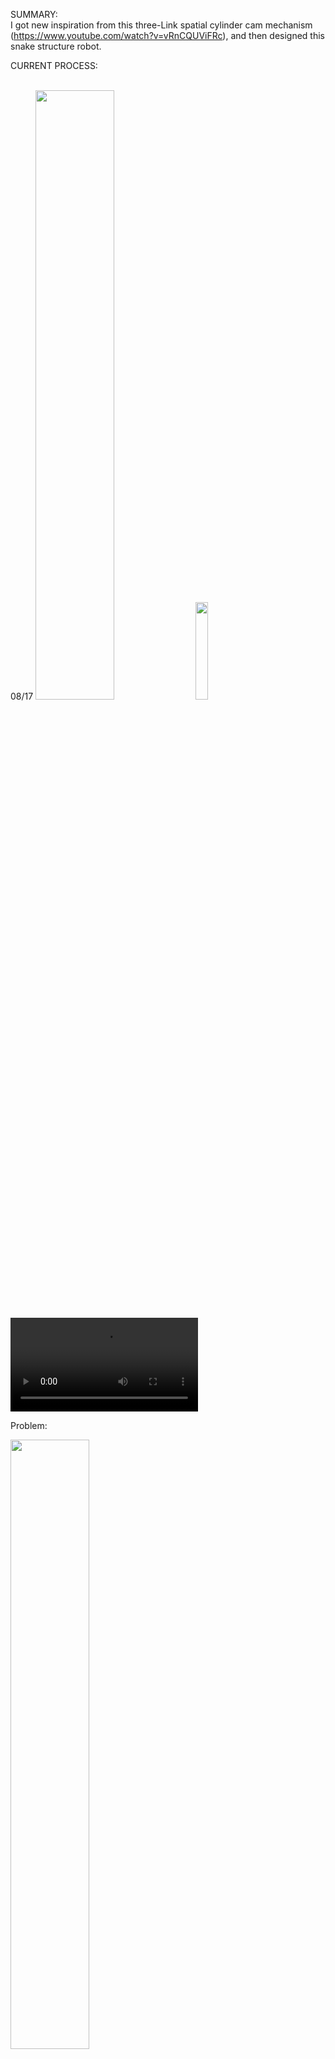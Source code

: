 SUMMARY:
</br>
I got new inspiration from this three-Link spatial cylinder cam mechanism (https://www.youtube.com/watch?v=vRnCQUViFRc), and then designed this snake structure robot.


CURRENT PROCESS:

</br>
08/17

<img src="https://user-images.githubusercontent.com/110358483/185732119-5b56dbf1-e22a-407b-9b3b-c6d05bac3477.png" width=50% height=50%>

<img src="https://user-images.githubusercontent.com/110358483/185765333-ad6d5f32-a4e5-4665-a009-b447eec6558d.mp4" width=20% height=20%>


<video src="https://user-images.githubusercontent.com/110358483/185765333-ad6d5f32-a4e5-4665-a009-b447eec6558d.mp4"></video>





Problem:

<img src="https://user-images.githubusercontent.com/110358483/185732473-7a7cf928-11a4-403f-a6d3-fafd264e5f35.png" width=50% height=50%>

08/25



https://user-images.githubusercontent.com/110358483/188029334-bd0db5e9-2373-4d05-8ebe-cf1c28fab86d.mp4



https://user-images.githubusercontent.com/110358483/188029383-24ae2b19-3a20-4ce2-a1cd-3bea7f9a67eb.mp4


![image](https://user-images.githubusercontent.com/110358483/188028534-f2151974-0614-4771-8b6d-cba20713c6c4.png)


